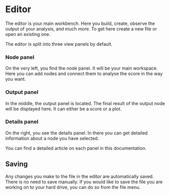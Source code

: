 # Editor

<framed-gif path="/imgs/editor.png"></framed-gif>

The editor is your main workbench. Here you build, create, observe the output of your analysis, and much more. To get here create a <nuxt-link to="/docs/dashboard/files#create-a-file">new file</nuxt-link> or open an existing one.

The editor is split into three view panels by default.
### Node panel
On the very left, you find the node panel. It will be your main workspace. Here you can add nodes and connect them to analyse the score in the way you want.
### Output panel
In the middle, the output panel is located. The final result of the output node will be displayed here. It can either be a score or a plot.
### Details panel
On the right, you see the details panel. In there you can get detailed information about a node you have selected.

You can find a detailed article on each panel in this documentation.

## Saving
Any changes you make to the file in the editor are automatically saved. There is no need to save manually. If you would like to save the file you are working on to your hard drive, you can do so from the <nuxt-link to="/docs/editor/menu#export">file menu</nuxt-link>.